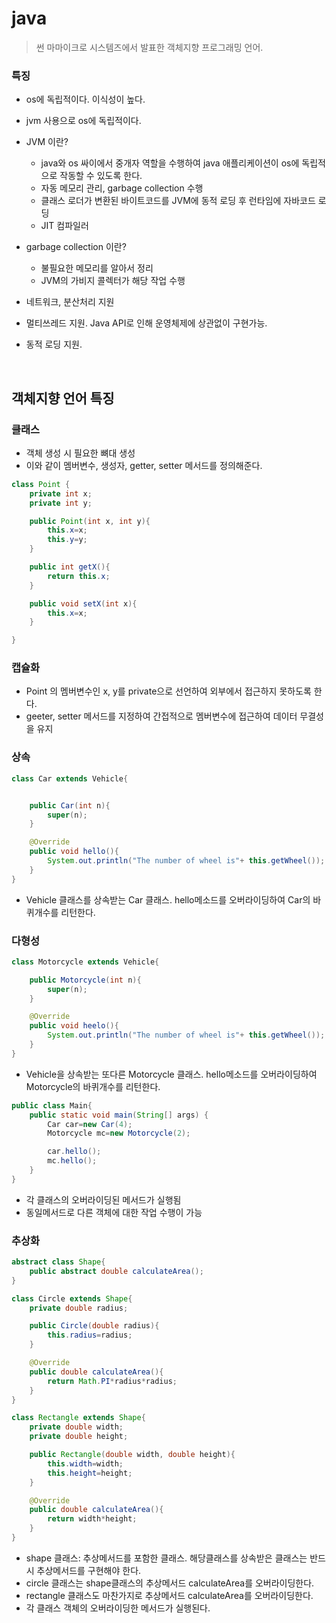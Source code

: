 # java

> 썬  마마이크로 시스템즈에서 발표한 객체지향 프로그래밍 언어. 



### 특징

- os에 독립적이다. 이식성이 높다.

-  jvm 사용으로 os에 독립적이다.
-  JVM 이란?
    - java와 os 싸이에서 중개자 역할을 수행하여 java 애플리케이션이 os에 독립적으로 작동할 수 있도록 한다.
    - 자동 메모리 관리, garbage collection 수행
    - 클래스 로더가 변환된 바이트코드를 JVM에 동적 로딩 후 런타임에 자바코드 로딩
    - JIT 컴파일러
- garbage collection 이란?
    -  불필요한 메모리를 알아서 정리
    -  JVM의 가비지 콜렉터가 해당 작업 수행
- 네트워크, 분산처리 지원
- 멀티쓰레드 지원. Java API로 인해 운영체제에 상관없이 구현가능.
- 동적 로딩 지원. 
   
<br>

## 객체지향 언어 특징

### 클래스
- 객체 생성 시 필요한 뼈대 생성
- 이와 같이 멤버변수, 생성자, getter, setter 메서드를 정의해준다.
``` java
class Point {
    private int x;
    private int y;

    public Point(int x, int y){
        this.x=x;
        this.y=y;
    }

    public int getX(){
        return this.x;
    }

    public void setX(int x){
        this.x=x;
    }

}

``` 




### 캡슐화
- Point 의 멤버변수인 x, y를 private으로 선언하여 외부에서 접근하지 못하도록 한다.
- geeter, setter 메서드를 지정하여 간접적으로 멤버변수에 접근하여 데이터 무결성을 유지 


### 상속
``` java
class Car extends Vehicle{


    public Car(int n){
        super(n);
    }

    @Override
    public void hello(){
        System.out.println("The number of wheel is"+ this.getWheel());
    }
}
```

- Vehicle 클래스를 상속받는 Car 클래스. hello메소드를 오버라이딩하여 Car의 바퀴개수를 리턴한다.

### 다형성
```java
class Motorcycle extends Vehicle{

    public Motorcycle(int n){
        super(n);
    }

    @Override
    public void heelo(){
        System.out.println("The number of wheel is"+ this.getWheel());
    }
}    
```
- Vehicle을 상속받는 또다른 Motorcycle 클래스. hello메소드를 오버라이딩하여 Motorcycle의 바퀴개수를 리턴한다.
```java
public class Main{
    public static void main(String[] args) {
        Car car=new Car(4);
        Motorcycle mc=new Motorcycle(2);

        car.hello();
        mc.hello();
    }
}
```
- 각 클래스의 오버라이딩된 메서드가 실행됨
- 동일메서드로 다른 객체에 대한 작업 수행이 가능


### 추상화
```java
abstract class Shape{
    public abstract double calculateArea();
}

class Circle extends Shape{
    private double radius;

    public Circle(double radius){
        this.radius=radius;
    }

    @Override
    public double calculateArea(){
        return Math.PI*radius*radius;
    }
}

class Rectangle extends Shape{
    private double width;
    private double height;

    public Rectangle(double width, double height){
        this.width=width;
        this.height=height;
    }

    @Override
    public double calculateArea(){
        return width*height;
    }
}

```
- shape 클래스: 추상메서드를 포함한 클래스. 해당클래스를 상속받은 클래스는 반드시 추상메서드를 구현해야 한다.
- circle 클래스는 shape클래스의 추상메서드 calculateArea를 오버라이딩한다.
- rectangle 클래스도 마찬가지로 추상메서드 calculateArea를 오버라이딩한다.
- 각 클래스 객체의 오버라이딩한 메서드가 실행된다.
